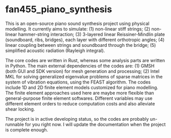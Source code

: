 # fan455_piano_synthesis
This is an open-source piano sound synthesis project using physical modelling. It currently aims to simulate: (1) non-linear stiff strings; (2) non-linear hammer-string interaction; (3) 3-layered linear Reissiner-Mindlin plate (soundboard, ribs, bridges), each layer with different orthotropic angles; (4) linear coupling between strings and soundboard through the bridge; (5) simplified acoustic radiation (Rayleigh integral). 

The core codes are written in Rust, whereas some analysis parts are written in Python. The main external dependencies of the codes are: (1) GMSH (both GUI and SDK version) for mesh generation and processing; (2) Intel MKL for solving generalized eigenvalue problems of sparse matrices in the system of vibration equations, using the FEAST algorithm. The codes include 1D and 2D finite element models customized for piano modelling. The finite element approaches used here are maybe more flexible than general-purpose finite element softwares. Different variables may use different element orders to reduce computation costs and also alleviate shear locking. 

The project is in active developing status, so the codes are probably un-runnable for you right now. I will update the documentation when the project is complete enough.
